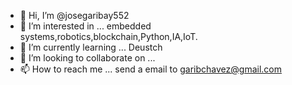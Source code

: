 - 👋 Hi, I’m @josegaribay552
- 👀 I’m interested in ...   embedded systems,robotics,blockchain,Python,IA,IoT.
- 🌱 I’m currently learning ... Deustch
- 💞️ I’m looking to collaborate on ...
- 📫 How to reach me ... send a email to garibchavez@gmail.com

<!---
josegaribay552/josegaribay552 is a ✨ special ✨ repository because its `README.md` (this file) appears on your GitHub profile.
You can click the Preview link to take a look at your changes.
--->
